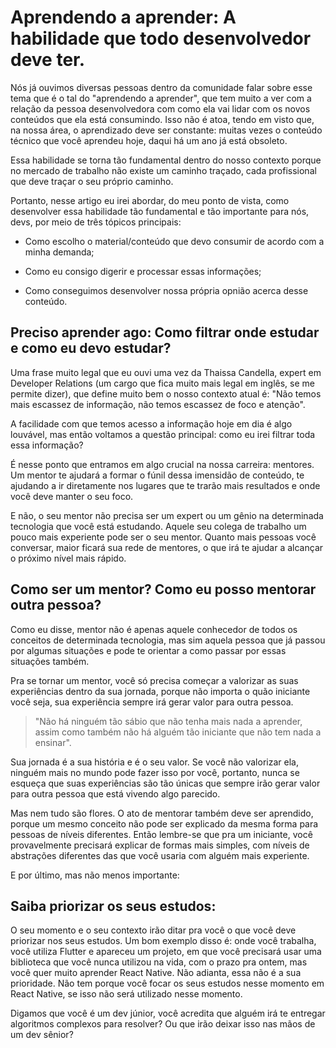 # Aprendendo a aprender: A habilidade que todo desenvolvedor deve ter.

Nós já ouvimos diversas pessoas dentro da comunidade falar sobre esse tema que é o tal do "aprendendo a aprender", que tem muito a ver com a relação da pessoa desenvolvedora com como ela vai lidar com os novos conteúdos que ela está consumindo. Isso não é atoa, tendo em visto que, na nossa área, o aprendizado deve ser constante: muitas vezes o conteúdo técnico que você aprendeu hoje, daqui há um ano já está obsoleto.

Essa habilidade se torna tão fundamental dentro do nosso contexto porque no mercado de trabalho não existe um caminho traçado, cada profissional que deve traçar o seu próprio caminho.

Portanto, nesse artigo eu irei abordar, do meu ponto de vista, como desenvolver essa habilidade tão fundamental e tão importante para nós, devs, por meio de três tópicos principais:

  - Como escolho o material/conteúdo que devo consumir de acordo com a minha demanda;

  - Como eu consigo digerir e processar essas informações;

  - Como conseguimos desenvolver nossa própria opnião acerca desse conteúdo.


## Preciso aprender ago: Como filtrar onde estudar e como eu devo estudar?

Uma frase muito legal que eu ouvi uma vez da Thaissa Candella, expert em Developer Relations (um cargo que fica muito mais legal em inglês, se me permite dizer), que define muito bem o nosso contexto atual é: "Não temos mais escassez de informação, não temos escassez de foco e atenção".

A facilidade com que temos acesso a informação hoje em dia é algo louvável, mas então voltamos a questão principal: como eu irei filtrar toda essa informação?

É nesse ponto que entramos em algo crucial na nossa carreira: mentores. Um mentor te ajudará a formar o fúnil dessa imensidão de conteúdo, te ajudando a ir diretamente nos lugares que te trarão mais resultados e onde você deve manter o seu foco.

E não, o seu mentor não precisa ser um expert ou um gênio na determinada tecnologia que você está estudando. Aquele seu colega de trabalho um pouco mais experiente pode ser o seu mentor. Quanto mais pessoas você conversar, maior ficará sua rede de mentores, o que irá te ajudar a alcançar o próximo nível mais rápido.

## Como ser um mentor? Como eu posso mentorar outra pessoa?

Como eu disse, mentor não é apenas aquele conhecedor de todos os conceitos de determinada tecnologia, mas sim aquela pessoa que já passou por algumas situações e pode te orientar a como passar por essas situações também.

Pra se tornar um mentor, você só precisa começar a valorizar as suas experiências dentro da sua jornada, porque não importa o quão iniciante você seja, sua experiência sempre irá gerar valor para outra pessoa.

  >"Não há ninguém tão sábio que não tenha mais nada a aprender, assim como também não há alguém tão iniciante que não tem nada a ensinar".

Sua jornada é a sua história e é o seu valor. Se você não valorizar ela, ninguém mais no mundo pode fazer isso por você, portanto, nunca se esqueça que suas experiências são tão únicas que sempre irão gerar valor para outra pessoa que está vivendo algo parecido.

Mas nem tudo são flores. O ato de mentorar também deve ser aprendido, porque um mesmo conceito não pode ser explicado da mesma forma para pessoas de níveis diferentes. Então lembre-se que pra um iniciante, você provavelmente precisará explicar de formas mais simples, com níveis de abstrações diferentes das que você usaria com alguém mais experiente.

E por último, mas não menos importante: 

## Saiba priorizar os seus estudos:

O seu momento e o seu contexto irão ditar pra você o que você deve priorizar nos seus estudos. Um bom exemplo disso é: onde você trabalha, você utiliza Flutter e apareceu um projeto, em que você precisará usar uma biblioteca que você nunca utilizou na vida, com o prazo pra ontem, mas você quer muito aprender React Native. Não adianta, essa não é a sua prioridade. Não tem porque você focar os seus estudos nesse momento em React Native, se isso não será utilizado nesse momento.

Digamos que você é um dev júnior, você acredita que alguém irá te entregar algoritmos complexos para resolver? Ou que irão deixar isso nas mãos de um dev sênior?
